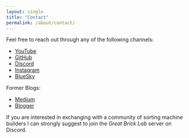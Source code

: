 ```yaml
---
layout: single
title: "Contact"
permalink: /about/contact/
---
```


Feel free to reach out through any of the following channels:

* <i class="fa-brands fa-youtube"></i> <a href="https://youtube.com/@bricksortingmachine" target="_blank">YouTube</a>
* <i class="fa-brands fa-github"></i> <a href="https://github.com/BrickSortingMachine" target="_blank">GitHub</a>
* <i class="fa-brands fa-discord"></i> <a href="https://discord.com/users/1193229221863108698" target="_blank">Discord</a>
* <i class="fa-brands fa-instagram"></i> <a href="https://www.instagram.com/bricksortingmachine" target="_blank">Instagram</a>
* <i class="fa-brands fa-square-bluesky"></i> <a href="https://bsky.app/profile/bricksortmachine.bsky.social" target="_blank">BlueSky</a>




Former Blogs:
* <i class="fa-brands fa-medium"></i> <a href="https://medium.com/@bricksortingmachine" target="_blank">Medium</a>
* <i class="fa-brands fa-blogger"></i> <a href="https://bricksortingmachine.blogspot.com/" target="_blank">Blogger</a>

If you are interested in exchanging with a community of sorting machine builders I can strongly suggest to join the *Great Brick Lab* server on Discord.
